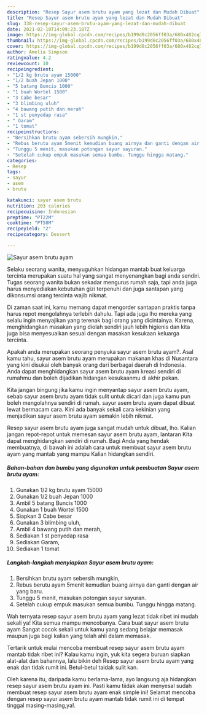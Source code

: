 ```yaml
---
description: "Resep Sayur asem brutu ayam yang lezat dan Mudah Dibuat"
title: "Resep Sayur asem brutu ayam yang lezat dan Mudah Dibuat"
slug: 338-resep-sayur-asem-brutu-ayam-yang-lezat-dan-mudah-dibuat
date: 2021-02-10T14:09:23.187Z
image: https://img-global.cpcdn.com/recipes/b199d8c2056ff03a/680x482cq70/sayur-asem-brutu-ayam-foto-resep-utama.jpg
thumbnail: https://img-global.cpcdn.com/recipes/b199d8c2056ff03a/680x482cq70/sayur-asem-brutu-ayam-foto-resep-utama.jpg
cover: https://img-global.cpcdn.com/recipes/b199d8c2056ff03a/680x482cq70/sayur-asem-brutu-ayam-foto-resep-utama.jpg
author: Amelia Simpson
ratingvalue: 4.2
reviewcount: 10
recipeingredient:
- "1/2 kg brutu ayam 15000"
- "1/2 buah Jepan 1000"
- "5 batang Buncis 1000"
- "1 buah Wortel 1500"
- "3 Cabe besar"
- "3 blimbing uluh"
- "4 bawang putih dan merah"
- "1 st penyedap rasa"
- " Garam"
- "1 tomat"
recipeinstructions:
- "Bersihkan brutu ayam sebersih mungkin,"
- "Rebus berutu ayam 5menit kemudian buang airnya dan ganti dengan air yang baru."
- "Tunggu 5 menit, masukan potongan sayur sayuran."
- "Setelah cukup empuk masukan semua bumbu. Tunggu hingga matang."
categories:
- Resep
tags:
- sayur
- asem
- brutu

katakunci: sayur asem brutu 
nutrition: 203 calories
recipecuisine: Indonesian
preptime: "PT22M"
cooktime: "PT58M"
recipeyield: "2"
recipecategory: Dessert

---
```



![Sayur asem brutu ayam](https://img-global.cpcdn.com/recipes/b199d8c2056ff03a/680x482cq70/sayur-asem-brutu-ayam-foto-resep-utama.jpg)

Selaku seorang wanita, menyuguhkan hidangan mantab buat keluarga tercinta merupakan suatu hal yang sangat menyenangkan bagi anda sendiri. Tugas seorang  wanita bukan sekadar mengurus rumah saja, tapi anda juga harus menyediakan kebutuhan gizi terpenuhi dan juga santapan yang dikonsumsi orang tercinta wajib nikmat.

Di zaman  saat ini, kamu memang dapat mengorder santapan praktis tanpa harus repot mengolahnya terlebih dahulu. Tapi ada juga lho mereka yang selalu ingin menyajikan yang terenak bagi orang yang dicintainya. Karena, menghidangkan masakan yang diolah sendiri jauh lebih higienis dan kita juga bisa menyesuaikan sesuai dengan masakan kesukaan keluarga tercinta. 



Apakah anda merupakan seorang penyuka sayur asem brutu ayam?. Asal kamu tahu, sayur asem brutu ayam merupakan makanan khas di Nusantara yang kini disukai oleh banyak orang dari berbagai daerah di Indonesia. Anda dapat menghidangkan sayur asem brutu ayam kreasi sendiri di rumahmu dan boleh dijadikan hidangan kesukaanmu di akhir pekan.

Kita jangan bingung jika kamu ingin menyantap sayur asem brutu ayam, sebab sayur asem brutu ayam tidak sulit untuk dicari dan juga kamu pun boleh mengolahnya sendiri di rumah. sayur asem brutu ayam dapat dibuat lewat bermacam cara. Kini ada banyak sekali cara kekinian yang menjadikan sayur asem brutu ayam semakin lebih nikmat.

Resep sayur asem brutu ayam juga sangat mudah untuk dibuat, lho. Kalian jangan repot-repot untuk memesan sayur asem brutu ayam, lantaran Kita dapat menghidangkan sendiri di rumah. Bagi Anda yang hendak membuatnya, di bawah ini adalah cara untuk membuat sayur asem brutu ayam yang mantab yang mampu Kalian hidangkan sendiri.

<!--inarticleads1-->

##### Bahan-bahan dan bumbu yang digunakan untuk pembuatan Sayur asem brutu ayam:

1. Gunakan 1/2 kg brutu ayam 15000
1. Gunakan 1/2 buah Jepan 1000
1. Ambil 5 batang Buncis 1000
1. Gunakan 1 buah Wortel 1500
1. Siapkan 3 Cabe besar
1. Gunakan 3 blimbing uluh,
1. Ambil 4 bawang putih dan merah,
1. Sediakan 1 st penyedap rasa
1. Sediakan  Garam,
1. Sediakan 1 tomat




<!--inarticleads2-->

##### Langkah-langkah menyiapkan Sayur asem brutu ayam:

1. Bersihkan brutu ayam sebersih mungkin,
1. Rebus berutu ayam 5menit kemudian buang airnya dan ganti dengan air yang baru.
1. Tunggu 5 menit, masukan potongan sayur sayuran.
1. Setelah cukup empuk masukan semua bumbu. Tunggu hingga matang.




Wah ternyata resep sayur asem brutu ayam yang lezat tidak ribet ini mudah sekali ya! Kita semua mampu mencobanya. Cara buat sayur asem brutu ayam Sangat cocok sekali untuk kamu yang sedang belajar memasak maupun juga bagi kalian yang telah ahli dalam memasak.

Tertarik untuk mulai mencoba membuat resep sayur asem brutu ayam mantab tidak ribet ini? Kalau kamu ingin, yuk kita segera buruan siapkan alat-alat dan bahannya, lalu bikin deh Resep sayur asem brutu ayam yang enak dan tidak rumit ini. Betul-betul taidak sulit kan. 

Oleh karena itu, daripada kamu berlama-lama, ayo langsung aja hidangkan resep sayur asem brutu ayam ini. Pasti kamu tiidak akan menyesal sudah membuat resep sayur asem brutu ayam enak simple ini! Selamat mencoba dengan resep sayur asem brutu ayam mantab tidak rumit ini di tempat tinggal masing-masing,ya!.

